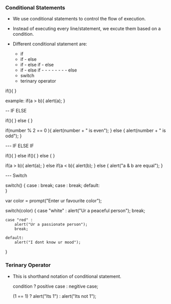 ### Conditional Statements

* We use conditional statements to control the flow of execution. 

* Instead of executing every line/statement, we excute them based on a condition.

* Different conditional statement are:

    * if
    * if - else
    * if - else if - else
    * if - else if - - - - - - - - else
    * switch
    * terinary operator


if(<condition>){
   <if block>
}

example:
if(a > b){
   alert(a);
}

-- IF ELSE

if(<condition>){
   <if block>
}
else {
    <else block>
}

if(number % 2 == 0 ){
    alert(number + " is even");
}
else {
    alert(number + " is odd");
}

--- IF ELSE IF

if(<condition1>){
   <if block>
}
else if(<condition2>){
    <else block>
}
else {
    <else block>
}


if(a > b){
    alert(a);
}
else if(a < b){
    alert(b);
}
else {
    alert("a & b are equal");
}



--- Switch

switch(<condition>) {
    case <one> : 
        break;
    case <two> : 
        break;
    default:   
}


var color = prompt("Enter ur favourite color");

switch(color) {
    case "white" : 
        alert("Ur a peaceful person");
        break;

    case "red" : 
        alert("Ur a passionate person");
        break;

    default:
        alert("I dont know ur mood");
}



### Terinary Operator

* This is shorthand notation of conditional statement.

    condition ? positive case : negitive case;

    (1 == 1) ? alert("Its 1") : alert("Its not 1");